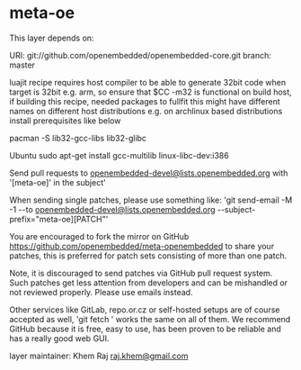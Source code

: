 meta-oe
=======

This layer depends on:

URI: git://github.com/openembedded/openembedded-core.git
branch: master

luajit recipe requires host compiler to be able to generate 32bit code when target is 32bit
e.g. arm, so ensure that $CC -m32 is functional on build host, if building this recipe, needed
packages to fullfit this might have different names on different host distributions
e.g. on archlinux based distributions install prerequisites like below

pacman -S lib32-gcc-libs lib32-glibc

Ubuntu
sudo apt-get install gcc-multilib linux-libc-dev:i386

Send pull requests to openembedded-devel@lists.openembedded.org with '[meta-oe]' in the subject'

When sending single patches, please use something like:
'git send-email -M -1 --to openembedded-devel@lists.openembedded.org --subject-prefix="meta-oe][PATCH"'

You are encouraged to fork the mirror on GitHub https://github.com/openembedded/meta-openembedded
to share your patches, this is preferred for patch sets consisting of more than one patch.

Note, it is discouraged to send patches via GitHub pull request system. Such
patches get less attention from developers and can be mishandled or not
reviewed properly. Please use emails instead.

Other services like GitLab, repo.or.cz or self-hosted setups are of course accepted as well,
'git fetch <remote>' works the same on all of them. We recommend GitHub because it is free, easy
to use, has been proven to be reliable and has a really good web GUI.

layer maintainer: Khem Raj <raj.khem@gmail.com>

